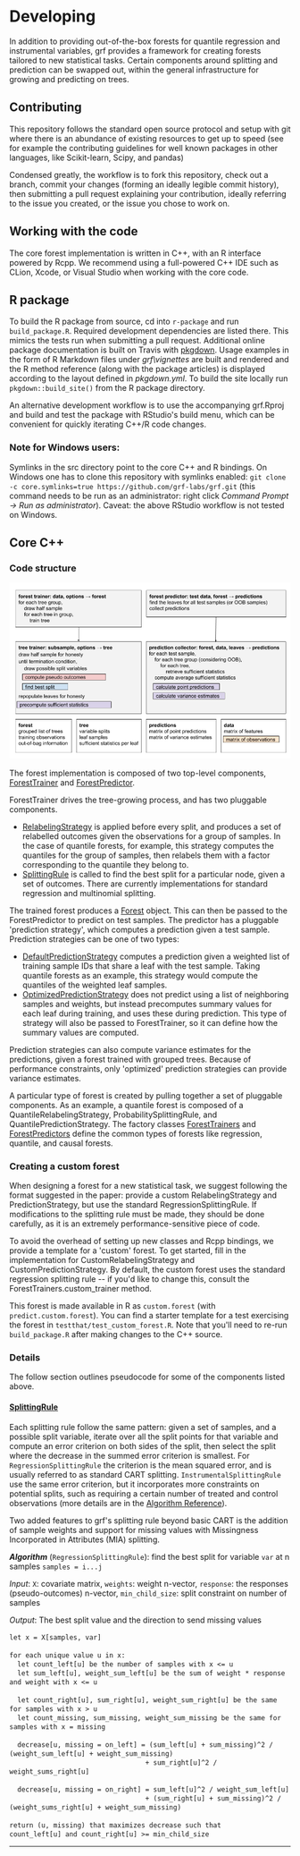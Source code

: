 # Developing

In addition to providing out-of-the-box forests for quantile regression and instrumental variables, grf provides a framework for creating forests tailored to new statistical tasks. Certain components around splitting and prediction can be swapped out, within the general infrastructure for growing and predicting on trees.

## Contributing

This repository follows the standard open source protocol and setup with git where there is an abundance of existing resources to get up to speed (see for example the
contributing guidelines for well known packages in other languages, like Scikit-learn, Scipy, and pandas)

Condensed greatly, the workflow is to fork this repository, check out a branch, commit your changes (forming an ideally legible commit history),
then submitting a pull request explaining your contribution, ideally referring to the issue you created, or the issue you chose to work on.

## Working with the code

The core forest implementation is written in C++, with an R interface powered by Rcpp. We recommend using a full-powered C++ IDE such as CLion, Xcode, or Visual Studio when working with the core code.

## R package

To build the R package from source, cd into `r-package` and run `build_package.R`. Required development dependencies are listed there. This mimics the tests run when submitting a pull request. Additional online package documentation is built on Travis with [pkgdown](https://pkgdown.r-lib.org/). Usage examples in the form of R Markdown files under _grf\vignettes_ are built and rendered and the R method reference (along with the package articles) is displayed according to the layout defined in _pkgdown.yml_. To build the site locally run `pkgdown::build_site()` from the R package directory.

An alternative development workflow is to use the accompanying grf.Rproj and build and test the package with RStudio's build menu, which can be convenient
for quickly iterating C++/R code changes.

### Note for Windows users:

Symlinks in the src directory point to the core C++ and R bindings. On Windows one has to clone this repository with symlinks enabled: `git clone -c core.symlinks=true https://github.com/grf-labs/grf.git` (this command needs to be run as an administrator: right click _Command Prompt -> Run as administrator_). Caveat: the above RStudio workflow is not tested on Windows.

## Core C++

### Code structure

![GRF Architecture Diagram](https://raw.githubusercontent.com/grf-labs/grf/master/images/arch_diagram.png)

The forest implementation is composed of two top-level components, [ForestTrainer](https://github.com/grf-labs/grf/blob/master/core/src/forest/ForestTrainer.h) and [ForestPredictor](https://github.com/grf-labs/grf/blob/master/core/src/forest/ForestPredictor.h).

ForestTrainer drives the tree-growing process, and has two pluggable components.
* [RelabelingStrategy](https://github.com/grf-labs/grf/blob/master/core/src/relabeling/RelabelingStrategy.h) is applied before every split, and produces a set of relabelled outcomes given the observations for a group of samples. In the case of quantile forests, for example, this strategy computes the quantiles for the group of samples, then relabels them with a factor corresponding to the quantile they belong to.
* [SplittingRule](https://github.com/grf-labs/grf/blob/master/core/src/splitting/SplittingRule.h) is called to find the best split for a particular node, given a set of outcomes. There are currently implementations for standard regression and multinomial splitting.

The trained forest produces a [Forest](https://github.com/grf-labs/grf/blob/master/core/src/forest/Forest.h) object. This can then be passed to the ForestPredictor to predict on test samples. The predictor has a pluggable 'prediction strategy', which computes a prediction given a test sample. Prediction strategies can be one of two types:
* [DefaultPredictionStrategy](https://github.com/grf-labs/grf/blob/master/core/src/prediction/DefaultPredictionStrategy.h) computes a prediction given a weighted list of training sample IDs that share a leaf with the test sample. Taking quantile forests as an example, this strategy would compute the quantiles of the weighted leaf samples.
* [OptimizedPredictionStrategy](https://github.com/grf-labs/grf/blob/master/core/src/prediction/OptimizedPredictionStrategy.h) does not predict using a list of neighboring samples and weights, but instead precomputes summary values for each leaf during training, and uses these during prediction. This type of strategy will also be passed to ForestTrainer, so it can define how the summary values are computed.

Prediction strategies can also compute variance estimates for the predictions, given a forest trained with grouped trees. Because of performance constraints, only 'optimized' prediction strategies can provide variance estimates.

A particular type of forest is created by pulling together a set of pluggable components. As an example, a quantile forest is composed of a QuantileRelabelingStrategy, ProbabilitySplittingRule, and QuantilePredictionStrategy.
The factory classes [ForestTrainers](https://github.com/grf-labs/grf/blob/master/core/src/forest/ForestTrainers.h) and [ForestPredictors](https://github.com/grf-labs/grf/blob/master/core/src/forest/ForestPredictors.h) define the common types of forests like regression, quantile, and causal forests.

### Creating a custom forest

When designing a forest for a new statistical task, we suggest following the format suggested in the paper: provide a custom RelabelingStrategy and PredictionStrategy, but use the standard RegressionSplittingRule. If modifications to the splitting rule must be made, they should be done carefully, as it is an extremely performance-sensitive piece of code.

To avoid the overhead of setting up new classes and Rcpp bindings, we provide a template for a 'custom' forest. To get started, fill in the implementation for CustomRelabelingStrategy and CustomPredictionStrategy. By default, the custom forest uses the standard regression splitting rule -- if you'd like to change this, consult the ForestTrainers.custom_trainer method.

This forest is made available in R as `custom.forest` (with `predict.custom.forest`). You can find a starter template for a test exercising the forest in `testthat/test_custom_forest.R`. Note that you'll need to re-run `build_package.R` after making changes to the C++ source.

### Details

The follow section outlines pseudocode for some of the components listed above.

#### [SplittingRule](https://github.com/grf-labs/grf/blob/master/core/src/splitting/SplittingRule.h)

Each splitting rule follow the same pattern: given a set of samples, and a possible split variable, iterate over all the split points for that variable and compute an error criterion on both sides of the split, then select the split where the decrease in the summed error criterion is smallest. For `RegressionSplittingRule` the criterion is the mean squared error, and is usually referred to as standard CART splitting. `InstrumentalSplittingRule` use the same error criterion, but it incorporates more constraints on potential splits, such as requiring a certain number of treated and control observations (more details are in the [Algorithm Reference](https://grf-labs.github.io/grf/REFERENCE.html)).

Two added features to grf's splitting rule beyond basic CART is the addition of sample weights and support for missing values with Missingness Incorporated in Attributes (MIA) splitting.

***Algorithm*** (`RegressionSplittingRule`): find the best split for variable `var` at n samples `samples = i...j`

_Input_: `X`: covariate matrix, `weights`: weight n-vector, `response`: the responses (pseudo-outcomes) n-vector, `min_child_size`: split constraint on number of samples

_Output_: The best split value and the direction to send missing values

```
let x = X[samples, var]

for each unique value u in x:
  let count_left[u] be the number of samples with x <= u
  let sum_left[u], weight_sum_left[u] be the sum of weight * response and weight with x <= u

  let count_right[u], sum_right[u], weight_sum_right[u] be the same for samples with x > u
  let count_missing, sum_missing, weight_sum_missing be the same for samples with x = missing

  decrease[u, missing = on_left] = (sum_left[u] + sum_missing)^2 / (weight_sum_left[u] + weight_sum_missing)
                                  + sum_right[u]^2 / weight_sums_right[u]

  decrease[u, missing = on_right] = sum_left[u]^2 / weight_sum_left[u]
                                  + (sum_right[u] + sum_missing)^2 / (weight_sums_right[u] + weight_sum_missing)

return (u, missing) that maximizes decrease such that                                 
count_left[u] and count_right[u] >= min_child_size
```

---
